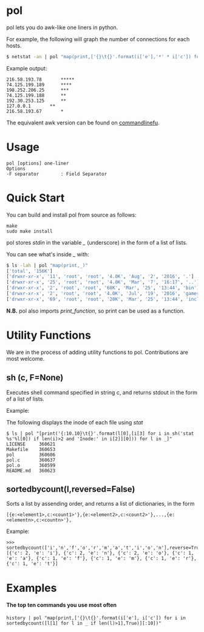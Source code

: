 # pol
pol lets you do awk-like one liners in python.

For example, the following will graph the number of connections for each hosts.
```bash
$ netstat -an | pol "map(print,['{}\t{}'.format(i['e'],'*' * i['c']) for i in sortedbycount([l[4].split(':')[0] for l in _ if len(l)>5 and l[5]=='ESTABLISHED'],True)])"
```

Example output:

```
216.58.193.78	    *****
74.125.199.189	    ****
198.252.206.25	    ***
74.125.199.188	    **
192.30.253.125	    **
127.0.0.1	    **
216.58.193.67	    *
```

The equivalent awk version can be found on [commandlinefu](http://www.commandlinefu.com/commands/view/2012/graph-of-connections-for-each-hosts).

# Usage

```
pol [options] one-liner
Options
-F separator 		: Field Separator
```

# Quick Start
You can build and install pol from source as follows:

```
make
sudo make install
```


pol stores *stdin* in the variable *_* (underscore) in the form of a list of lists.

You can see what's inside *_* with:

```bash
$ ls -lah | pol "map(print,_)"
['total', '156K']
['drwxr-xr-x', '11', 'root', 'root', '4.0K', 'Aug', '2', '2016', '.']
['drwxr-xr-x', '25', 'root', 'root', '4.0K', 'Mar', '7', '16:17', '..']
['drwxr-xr-x', '2', 'root', 'root', '68K', 'Mar', '25', '13:44', 'bin']
['drwxr-xr-x', '2', 'root', 'root', '4.0K', 'Jul', '19', '2016', 'games']
['drwxr-xr-x', '69', 'root', 'root', '20K', 'Mar', '25', '13:44', 'include']
```

**N.B.** pol also imports *print_function*, so print can be used as a function.

# Utility Functions

We are in the process of adding utility functions to pol. Contributions are most welcome.

## sh (c, F=None)

Executes shell command specified in string c, and returns stdout in the form of a list of lists.

Example:

The following displays the inode of each file using *stat*

```
$ ls | pol "[print('{:10.10}\t{}'.format(l[0],[i[3] for i in sh('stat %s'%l[0]) if len(i)>2 and 'Inode:' in i[2]][0])) for l in _]"
LICENSE   	360621
Makefile  	360653
pol       	360606
pol.c     	360637
pol.o     	360599
README.md 	360623
```


## sortedbycount(l,reversed=False)

Sorts a list by assending order, and returns a list of dictionaries, in the form

```
[{e:<element1>,c:<count1>'},{e:<element2>,c:<count2>'},...,{e:<elementn>,c:<countn>'},
```

Example:

```
>>> sortedbycount(['i','n','f','o','r','m','a','t','i','o','n'],reverse=True)
[{'c': 2, 'e': 'i'}, {'c': 2, 'e': 'n'}, {'c': 2, 'e': 'o'}, {'c': 1, 'e': 'a'}, {'c': 1, 'e': 'f'}, {'c': 1, 'e': 'm'}, {'c': 1, 'e': 'r'}, {'c': 1, 'e': 't'}]
```


# Examples

#### The top ten commands you use most often
```
history | pol "map(print,['{}\t{}'.format(i['e'], i['c']) for i in sortedbycount([l[1] for l in _ if len(l)>1],True)][:10])"
```



